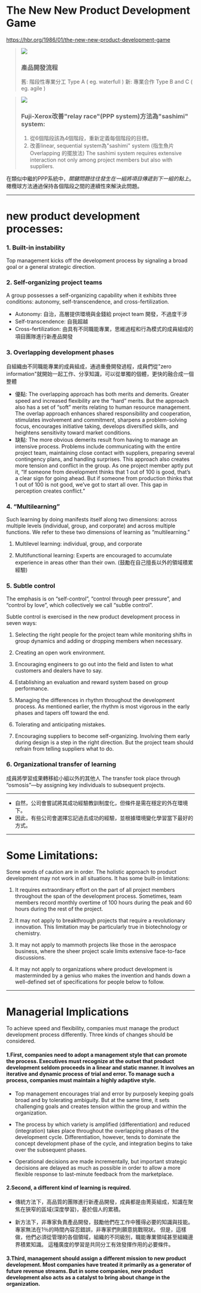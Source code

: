 # **The New New Product Development Game**
https://hbr.org/1986/01/the-new-new-product-development-game

> ![](https://i.imgur.com/89cmjiv.png)
> ### 產品開發流程
> 舊: 階段性專業分工 Type A ( eg. waterfull )
> 新: 專業合作 Type B and C ( eg. agile )

>![](https://i.imgur.com/JPf07T3.png)
> ### Fuji-Xerox改善"relay race"(PPP system)方法為"sashimi" system:
> 1. 從6個階段該為4個階段，重新定義每個階段的目標。
> 2. 改善linear, sequential system為"sashimi" system (指生魚片 Overlapping 的擺放法)
 The sashimi system requires extensive interaction not only among project members but also with suppliers.

在類似中繼的PPP系統中，*關鍵問題往往發生在一組將項目傳遞到下一組的點上*。 橄欖球方法通過保持各個階段之間的連續性來解決此問題。

---

# new product development processes:

### 1. Built-in instability
Top management kicks off the development process by signaling a broad goal or a general strategic direction.

### 2. Self-organizing project teams

A group possesses a self-organizing capability when it exhibits three conditions: autonomy, self-transcendence, and cross-fertilization. 

- Autonomy: 自治，高層提供環境與金錢給 project team 開發，不過度干涉
- Self-transcendence: 自我超越
- Cross-fertilization: 由具有不同職能專業，思維過程和行為模式的成員組成的項目團隊進行新產品開發

### 3. Overlapping development phases
自組織由不同職能專業的成員組成，通過重疊開發過程，成員們從"zero information"就開始一起工作、分享知識，可以從單獨的個體，更快的融合成一個整體

- 優點:
The overlapping approach has both merits and demerits. Greater speed and increased flexibility are the “hard” merits. But the approach also has a set of “soft” merits relating to human resource management. The overlap approach enhances shared responsibility and cooperation, stimulates involvement and commitment, sharpens a problem-solving focus, encourages initiative taking, develops diversified skills, and heightens sensitivity toward market conditions.
- 缺點:
The more obvious demerits result from having to manage an intensive process. Problems include communicating with the entire project team, maintaining close contact with suppliers, preparing several contingency plans, and handling surprises. This approach also creates more tension and conflict in the group. As one project member aptly put it, “If someone from development thinks that 1 out of 100 is good, that’s a clear sign for going ahead. But if someone from production thinks that 1 out of 100 is not good, we’ve got to start all over. This gap in perception creates conflict.”

### 4. “Multilearning”
Such learning by doing manifests itself along two dimensions: across multiple levels (individual, group, and corporate) and across multiple functions. We refer to these two dimensions of learning as “multilearning.”

1. Multilevel learning: individual, group, and corporate

2. Multifunctional learning: Experts are encouraged to accumulate experience in areas other than their own. (鼓勵在自己擅長以外的領域積累經驗)

### 5. Subtle control
The emphasis is on “self-control”, “control through peer pressure”, and “control by love”, which collectively we call “subtle control”.

Subtle control is exercised in the new product development process in seven ways:

1. Selecting the right people for the project team while monitoring shifts in group dynamics and adding or dropping members when necessary. 

2. Creating an open work environment.
    
3. Encouraging engineers to go out into the field and listen to what customers and dealers have to say.

4. Establishing an evaluation and reward system based on group performance.

5. Managing the differences in rhythm throughout the development process. As mentioned earlier, the rhythm is most vigorous in the early phases and tapers off toward the end.

6. Tolerating and anticipating mistakes.

7. Encouraging suppliers to become self-organizing. Involving them early during design is a step in the right direction. But the project team should refrain from telling suppliers what to do.
    
### 6. Organizational transfer of learning
成員將學習成果轉移給小組以外的其他人
The transfer took place through “osmosis”—by assigning key individuals to subsequent projects.



---

- 自然，公司會嘗試將其成功經驗教訓制度化，但條件是需在穩定的外在環境下。
- 因此，有些公司會選擇忘記過去成功的經驗，並根據環境變化學習當下最好的方式。

---

# Some Limitations:
Some words of caution are in order. The holistic approach to product development may not work in all situations. It has some built-in limitations:

1. It requires extraordinary effort on the part of all project members throughout the span of the development process. Sometimes, team members record monthly overtime of 100 hours during the peak and 60 hours during the rest of the project.

2. It may not apply to breakthrough projects that require a revolutionary innovation. This limitation may be particularly true in biotechnology or chemistry.

3. It may not apply to mammoth projects like those in the aerospace business, where the sheer project scale limits extensive face-to-face discussions.

4. It may not apply to organizations where product development is masterminded by a genius who makes the invention and hands down a well-defined set of specifications for people below to follow.

---

# Managerial Implications

To achieve speed and flexibility, companies must manage the product development process differently. Three kinds of changes should be considered.

#### 1.First, companies need to adopt a management style that can promote the process. Executives must recognize at the outset that product development seldom proceeds in a linear and static manner. It involves an iterative and dynamic process of trial and error. To manage such a process, companies must maintain a highly adaptive style.

- Top management encourages trial and error by purposely keeping goals broad and by tolerating ambiguity. But at the same time, it sets challenging goals and creates tension within the group and within the organization.

- The process by which variety is amplified (differentiation) and reduced (integration) takes place throughout the overlapping phases of the development cycle. Differentiation, however, tends to dominate the concept development phase of the cycle, and integration begins to take over the subsequent phases.
    
- Operational decisions are made incrementally, but important strategic decisions are delayed as much as possible in order to allow a more flexible response to last-minute feedback from the marketplace.
    
#### 2.Second, a different kind of learning is required.
- 傳統方法下，高品質的團隊進行新產品開發，成員都是由菁英組成，知識在聚焦在狹窄的區域(深度學習)，基於個人的累積。

- 新方法下，非專家負責產品開發，鼓勵他們在工作中獲得必要的知識與技能。專家無法在1％的時間內容忍錯誤，非專家們則願意挑戰現狀。 但是，這樣做，他們必須從管理的各個領域，組織的不同級別，職能專業領域甚至組織邊界積累知識。 這種廣度的學習是共同分工有效發揮作用的必要條件。

#### 3.Third, management should assign a different mission to new product development. Most companies have treated it primarily as a generator of future revenue streams. But in some companies, new product development also acts as a catalyst to bring about change in the organization.
